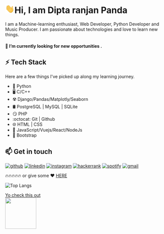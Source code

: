 
# <img src="https://raw.githubusercontent.com/ABSphreak/ABSphreak/master/gifs/Hi.gif" width="30px">Hi, I am Dipta ranjan Panda 

I am a Machine-learning enthusiast, Web Developer, Python Developer and Music Producer. I am passionate about technologies and love to learn new things.

#### 🔭 I’m currently looking for new opportunities .


## ⚡ Tech Stack

Here are a few things I've picked up along my learning journey.

* 🐍 Python  
* 🖥 C/C++
* ☢️ Django/Pandas/Matplotly/Seaborn
* 🛢️ PostgreSQL | MySQL | SQLite 
* 😏 PHP
* :octocat: Git | Github
* 🌐 HTML | CSS
* 💠 JavaScript/Vuejs/React/NodeJs
* 📱 Bootstrap

## 📫 Get in touch

[<img src='https://cdn.jsdelivr.net/npm/simple-icons@3.0.1/icons/github.svg' alt='github' height='40'>](https://github.com/wlommusic)  [<img src='https://cdn.jsdelivr.net/npm/simple-icons@3.0.1/icons/linkedin.svg' alt='linkedin' height='40'>](https://www.linkedin.com/in/dipta-panda//)  [<img src='https://cdn.jsdelivr.net/npm/simple-icons@3.0.1/icons/instagram.svg' alt='instagram' height='40'>](https://instagram.com/wlom_music/)  [<img src='https://cdn.jsdelivr.net/npm/simple-icons@3.0.1/icons/hackerrank.svg' alt='hackerrank' height='40'>](https://www.hackerrank.com/diptapanda7)  [<img src='https://cdn.jsdelivr.net/npm/simple-icons@3.0.1/icons/spotify.svg' alt='spotify' height='40'>](https://open.spotify.com/artist/3VAsl4hVBSwi1Z2Ysb9kuf?si=oJ-E0d63SHyBBr6XFK0aqQ)  [<img src='https://cdn.jsdelivr.net/npm/simple-icons@3.0.1/icons/gmail.svg' alt='gmail' height='40'>](mailto:diptapanda7@gmail.com)  
    
🔥🔥🔥🔥🔥 or give some ♥  [HERE](https://wlommusic.github.io/music-streaming/) 

![Top Langs](https://github-readme-stats.vercel.app/api/top-langs/?username=wlommusic&hide=css,scss&langs_count=8&exclude_repo=Lime_Senpai&layout=compact)



[Yo check this out](https://open.spotify.com/artist/3VAsl4hVBSwi1Z2Ysb9kuf?si=oJ-E0d63SHyBBr6XFK0aqQ)
<br>
<img src="https://media.giphy.com/media/tqfS3mgQU28ko/giphy.gif" width="100px" height="100px">


 

